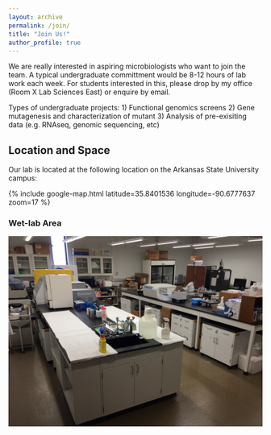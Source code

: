 ```yaml
---
layout: archive
permalink: /join/
title: "Join Us!"
author_profile: true
---
```


We are really interested in aspiring microbiologists who want to join the team. A typical undergraduate committment would be 8-12 hours of lab work each week. For students interested in this, please drop by my office (Room X Lab Sciences East) or enquire by email.

Types of undergraduate projects: 1) Functional genomics screens 2) Gene mutagenesis and characterization of mutant 3) Analysis of pre-exisiting data (e.g. RNAseq, genomic sequencing, etc)

## Location and Space

Our lab is located at the following location on the Arkansas State University campus:

{% include google-map.html latitude=35.8401536 longitude=-90.6777637 zoom=17 %}

### Wet-lab Area

<img src='/images/IMG_0447.JPG'>
